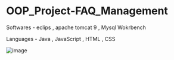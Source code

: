 # OOP_Project-FAQ_Management

Softwares - eclips , apache tomcat 9 , Mysql Wokrbench

Languages - Java , JavaScript , HTML , CSS

![image](https://github.com/IT21284816/OOP_Project-FAQ_Management/assets/99232799/b250cf0d-4356-4749-8ec2-62876d4a4781)

